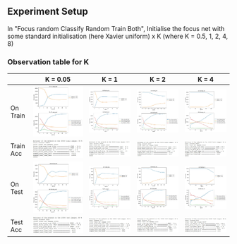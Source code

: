 ## Experiment Setup
In "Focus random Classify Random Train Both", Initialise the focus net with some standard initialisation (here Xavier uniform) x K (where K = 0.5, 1, 2, 4, 8)


### Observation table for K
|           | K = 0.05  |  K = 1  | K = 2  | K = 4 |
|-----------|-----------|---------|--------|-------|
| On Train  | <img src= ./plots_and_images/train_k_05.JPG width="600">    |<img src= ./plots_and_images/train_k_1.JPG width="600">      |<img src= ./plots_and_images/train_k_2.JPG width="600">      | <img src= ./plots_and_images/train_k_4.JPG width="600">     |
| Train Acc | <img src= ./plots_and_images/train_acc_k_05.JPG width="600">|<img src= ./plots_and_images/train_acc_k_1.JPG width="600">  |<img src= ./plots_and_images/train_acc_k_2.JPG width="600">  | <img src= ./plots_and_images/train_acc_k_4.JPG width="600"> |
| On Test   | <img src= ./plots_and_images/test_k_05.JPG width="600">     |<img src= ./plots_and_images/test_k_1.JPG width="600">       |<img src= ./plots_and_images/test_k_2.JPG width="600">       | <img src= ./plots_and_images/test_k_4.JPG width="600">      |
| Test Acc  | <img src= ./plots_and_images/test_acc_k_05.JPG width="600"> |<img src= ./plots_and_images/test_acc_k_1.JPG width="600">   |<img src= ./plots_and_images/test_acc_k_2.JPG width="600">   | <img src= ./plots_and_images/test_acc_k_4.JPG width="600">  |


<!--- ### For K = 0.5
On Training Dataset
<img src= ./plots_and_images/train_k_05.JPG width="300">
On Testing Dataset
<img src= ./plots_and_images/test_k_05.JPG width="300">
Training Accuracy
<img src= ./plots_and_images/train_acc_k_05.JPG width="300">
Testing Accuracy
<img src= ./plots_and_images/test_acc_k_05.JPG width="300">
### For K = 1
On Training Dataset
![](./plots_and_images/train_k_1.JPG)
On Testing Dataset
![](./plots_and_images/test_k_1.JPG)
Training Accuracy
![](./plots_and_images/train_acc_k_1.J500
Testing Accuracy
![](./plots_and_images/test_acc_k_1.JPG)
### For K = 2
On Training Dataset
![](./plots_and_images/train_k_2.JPG)
On Testing Dataset
![](./plots_and_images/test_k_2.JPG)
Training Accuracy
![](./plots_and_images/train_acc_k_2.JPG)
Testing Accuracy
![](./plots_and_images/test_acc_k_2.JPG)
### For K = 4
On Training Dataset
![](./plots_and_images/train_k_4.JPG)
On Testing Dataset
![](./plots_and_images/test_k_4.JPG)
Training Accuracy
![](./plots_and_images/train_acc_k_4.JPG)
Testing Accuracy
![](./plots_and_images/test_acc_k_4.JPG) -->
